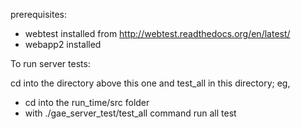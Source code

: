 prerequisites:
- webtest installed from http://webtest.readthedocs.org/en/latest/
- webapp2 installed

To run server tests:

cd into the directory above this one and test_all in this directory; eg,

- cd into the run_time/src folder
- with ./gae_server_test/test_all command run all test

